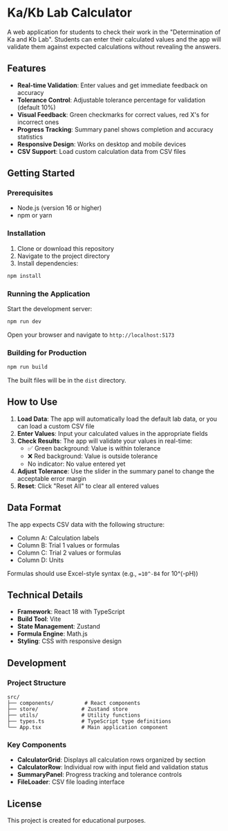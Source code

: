 # Ka/Kb Lab Calculator

A web application for students to check their work in the "Determination of Ka and Kb Lab". Students can enter their calculated values and the app will validate them against expected calculations without revealing the answers.

## Features

- **Real-time Validation**: Enter values and get immediate feedback on accuracy
- **Tolerance Control**: Adjustable tolerance percentage for validation (default 10%)
- **Visual Feedback**: Green checkmarks for correct values, red X's for incorrect ones
- **Progress Tracking**: Summary panel shows completion and accuracy statistics
- **Responsive Design**: Works on desktop and mobile devices
- **CSV Support**: Load custom calculation data from CSV files

## Getting Started

### Prerequisites

- Node.js (version 16 or higher)
- npm or yarn

### Installation

1. Clone or download this repository
2. Navigate to the project directory
3. Install dependencies:

```bash
npm install
```

### Running the Application

Start the development server:

```bash
npm run dev
```

Open your browser and navigate to `http://localhost:5173`

### Building for Production

```bash
npm run build
```

The built files will be in the `dist` directory.

## How to Use

1. **Load Data**: The app will automatically load the default lab data, or you can load a custom CSV file
2. **Enter Values**: Input your calculated values in the appropriate fields
3. **Check Results**: The app will validate your values in real-time:
   - ✅ Green background: Value is within tolerance
   - ❌ Red background: Value is outside tolerance
   - No indicator: No value entered yet
4. **Adjust Tolerance**: Use the slider in the summary panel to change the acceptable error margin
5. **Reset**: Click "Reset All" to clear all entered values

## Data Format

The app expects CSV data with the following structure:
- Column A: Calculation labels
- Column B: Trial 1 values or formulas
- Column C: Trial 2 values or formulas  
- Column D: Units

Formulas should use Excel-style syntax (e.g., `=10^-B4` for 10^(-pH))

## Technical Details

- **Framework**: React 18 with TypeScript
- **Build Tool**: Vite
- **State Management**: Zustand
- **Formula Engine**: Math.js
- **Styling**: CSS with responsive design

## Development

### Project Structure

```
src/
├── components/          # React components
├── store/              # Zustand store
├── utils/              # Utility functions
├── types.ts            # TypeScript type definitions
└── App.tsx             # Main application component
```

### Key Components

- **CalculatorGrid**: Displays all calculation rows organized by section
- **CalculatorRow**: Individual row with input field and validation status
- **SummaryPanel**: Progress tracking and tolerance controls
- **FileLoader**: CSV file loading interface

## License

This project is created for educational purposes.
